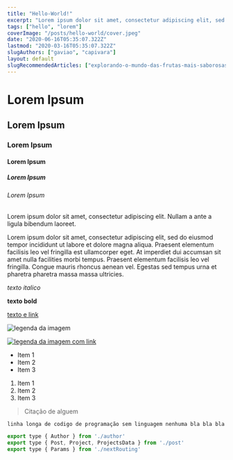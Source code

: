 ```yaml
---
title: "Hello-World!"
excerpt: "Lorem ipsum dolor sit amet, consectetur adipiscing elit, sed do eiusmod tempor incididunt ut labore et dolore magna aliqua. Praesent elementum facilisis leo vel fringilla est ullamcorper eget. At imperdiet dui accumsan sit amet nulla facilities morbi tempus."
tags: ["hello", "lorem"]
coverImage: "/posts/hello-world/cover.jpeg"
date: "2020-06-16T05:35:07.322Z"
lastmod: "2020-03-16T05:35:07.322Z"
slugAuthors: ["gaviao", "capivara"]
layout: default
slugRecommendedArticles: ["explorando-o-mundo-das-frutas-mais-saborosas", "reportagem-especial-jornada-da-harmonia-na-natureza", "reportagem-especial-descubra-os-melhores-companheiros-para-a-caca"]
---
```


# Lorem Ipsum
## Lorem Ipsum
### Lorem Ipsum
#### Lorem Ipsum
##### Lorem Ipsum
###### Lorem Ipsum

Lorem ipsum dolor sit amet, consectetur adipiscing elit. Nullam a ante a ligula bibendum laoreet.

Lorem ipsum dolor sit amet, consectetur adipiscing elit, sed do eiusmod tempor incididunt ut labore et dolore magna aliqua. Praesent elementum facilisis leo vel fringilla est ullamcorper eget. At imperdiet dui accumsan sit amet nulla facilities morbi tempus. Praesent elementum facilisis leo vel fringilla. Congue mauris rhoncus aenean vel. Egestas sed tempus urna et pharetra pharetra massa massa ultricies.

*texto italico*

**texto bold**

[texto e link](https://google.com)

![legenda da imagem](../posts/hello-world/cover.jpeg)

[![legenda da imagem com link](../posts/hello-world/cover.jpeg)](https://google.com)

* Item 1 
* Item 2
* Item 3

1. Item 1
2. Item 2
3. Item 3

> Citação de alguem

`linha longa de codigo de programação sem linguagem nenhuma bla bla bla`

```javascript
export type { Author } from './author'
export type { Post, Project, ProjectsData } from './post'
export type { Params } from './nextRouting'
```
